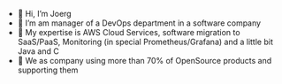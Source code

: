 - 👋 Hi, I’m Joerg
- 👀 I’m am manager of a DevOps department in a software company
- 🌱 My expertise is AWS Cloud Services, software migration to SaaS/PaaS, Monitoring (in special Prometheus/Grafana) and a little bit Java and C
- 💞️ We as company using more than 70% of OpenSource products and supporting them 


<!---
Jethro1000/Jethro1000 is a ✨ special ✨ repository because its `README.md` (this file) appears on your GitHub profile.
You can click the Preview link to take a look at your changes.
--->
